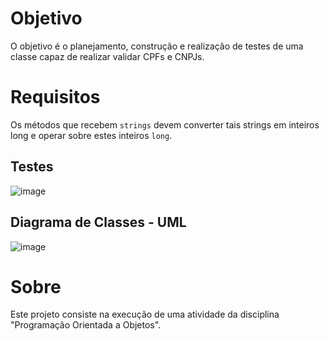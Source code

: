 # Objetivo
O objetivo é o planejamento, construção e realização de testes de uma classe capaz de realizar validar CPFs e CNPJs.
# Requisitos
Os métodos que recebem ```strings``` devem converter tais strings em inteiros long e operar sobre estes inteiros ```long```.
## Testes
![image](https://github.com/andref03/ValidadorCpfCnpj/assets/140921456/8c96c036-38b0-46f8-b254-8a4738fe572b)
## Diagrama de Classes - UML
![image](https://github.com/andref03/ValidadorCpfCnpj/assets/140921456/89cd1789-3d9b-4204-8996-de9f6e4df249)
# Sobre
Este projeto consiste na execução de uma atividade da disciplina "Programação Orientada a Objetos".

